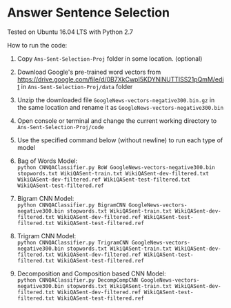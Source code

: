 # Answer Sentence Selection

Tested on Ubuntu 16.04 LTS with Python 2.7

How to run the code:

1. Copy `Ans-Sent-Selection-Proj` folder in some location. (optional)
2. Download Google's pre-trained word vectors from <https://drive.google.com/file/d/0B7XkCwpI5KDYNlNUTTlSS21pQmM/edit> in `Ans-Sent-Selection-Proj/data` folder
3. Unzip the downloaded file `GoogleNews-vectors-negative300.bin.gz` in the same location and rename it as `GoogleNews-vectors-negative300.bin`
4. Open console or terminal and change the current working directory to `Ans-Sent-Selection-Proj/code`
5. Use the specified command below (without newline) to run each type of model

 1. Bag of Words Model:  
    `python CNNQAClassifier.py BoW GoogleNews-vectors-negative300.bin stopwords.txt WikiQASent-train.txt WikiQASent-dev-filtered.txt WikiQASent-dev-filtered.ref WikiQASent-test-filtered.txt WikiQASent-test-filtered.ref`
 2. Bigram CNN Model:  
    `python CNNQAClassifier.py BigramCNN GoogleNews-vectors-negative300.bin stopwords.txt WikiQASent-train.txt WikiQASent-dev-filtered.txt WikiQASent-dev-filtered.ref WikiQASent-test-filtered.txt WikiQASent-test-filtered.ref`
 3. Trigram CNN Model:  
    `python CNNQAClassifier.py TrigramCNN GoogleNews-vectors-negative300.bin stopwords.txt WikiQASent-train.txt WikiQASent-dev-filtered.txt WikiQASent-dev-filtered.ref WikiQASent-test-filtered.txt WikiQASent-test-filtered.ref`
 4. Decomposition and Composition based CNN Model:  
    `python CNNQAClassifier.py DecompCompCNN GoogleNews-vectors-negative300.bin stopwords.txt WikiQASent-train.txt WikiQASent-dev-filtered.txt WikiQASent-dev-filtered.ref WikiQASent-test-filtered.txt WikiQASent-test-filtered.ref`


